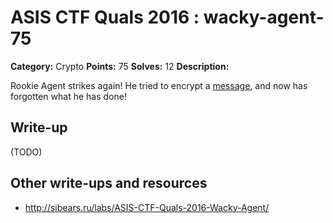 # ASIS CTF Quals 2016 : wacky-agent-75

**Category:** Crypto
**Points:** 75
**Solves:** 12
**Description:**

Rookie Agent strikes again! He tried to encrypt a [message](https://github.com/ctfs/write-ups-2016/tree/master/asisis-ctf-quals-2016/crypto/wacky-agent-75/Wacky-Agent), and now has forgotten what he has done!



## Write-up

(TODO)

## Other write-ups and resources

* http://sibears.ru/labs/ASIS-CTF-Quals-2016-Wacky-Agent/
